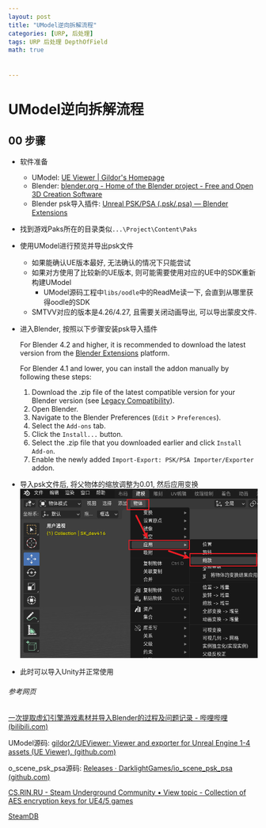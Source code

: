 ```yaml
---
layout: post
title: "UModel逆向拆解流程"
categories: [URP, 后处理]
tags: URP 后处理 DepthOfField
math: true


---
```


# UModel逆向拆解流程

## 00 步骤

- 软件准备
  - UModel: [UE Viewer \| Gildor's Homepage](https://www.gildor.org/en/projects/umodel#files)
  - Blender: [blender.org - Home of the Blender project - Free and Open 3D Creation Software](https://www.blender.org/)
  - Blender psk导入插件: [Unreal PSK/PSA (.psk/.psa) — Blender Extensions](https://extensions.blender.org/add-ons/io-scene-psk-psa/)

- 找到游戏Paks所在的目录类似`...\Project\Content\Paks`

- 使用UModel进行预览并导出psk文件

  - 如果能确认UE版本最好, 无法确认的情况下只能尝试
  - 如果对方使用了比较新的UE版本, 则可能需要使用对应的UE中的SDK重新构建UModel
    - UModel源码工程中`libs/oodle`中的ReadMe读一下, 会直到从哪里获得oodle的SDK
  - SMTVV对应的版本是4.26/4.27, 且需要关闭动画导出, 可以导出蒙皮文件.

- 进入Blender, 按照以下步骤安装psk导入插件

  For Blender 4.2 and higher, it is recommended to download the latest version from the [Blender Extensions](https://extensions.blender.org/add-ons/io-scene-psk-psa/) platform.

  For Blender 4.1 and lower, you can install the addon manually by following these steps:

  1. Download the .zip file of the latest compatible version for your Blender version (see [Legacy Compatibility](https://github.com/DarklightGames/io_scene_psk_psa#legacy-compatibility)).
  2. Open Blender.
  3. Navigate to the Blender Preferences (`Edit` > `Preferences`).
  4. Select the `Add-ons` tab.
  5. Click the `Install...` button.
  6. Select the .zip file that you downloaded earlier and click `Install Add-on`.
  7. Enable the newly added `Import-Export: PSK/PSA Importer/Exporter` addon.

- 导入psk文件后, 将父物体的缩放调整为0.01, 然后应用变换
  ![image-20240808111237885](/assets/image/image-20240808111237885.png)

- 此时可以导入Unity并正常使用

###### 参考网页

[一次提取虚幻引擎游戏素材并导入Blender的过程及问题记录 - 哔哩哔哩 (bilibili.com)](https://www.bilibili.com/read/cv21533012/)

UModel源码: [gildor2/UEViewer: Viewer and exporter for Unreal Engine 1-4 assets (UE Viewer). (github.com)](https://github.com/gildor2/UEViewer)

o_scene_psk_psa源码: [Releases · DarklightGames/io_scene_psk_psa (github.com)](https://github.com/DarklightGames/io_scene_psk_psa/releases)

[CS.RIN.RU - Steam Underground Community • View topic - Collection of AES encryption keys for UE4/5 games](https://cs.rin.ru/forum/viewtopic.php?f=10&t=100672&sid=da3390169328a6a2bde3292fa037c7b2)

[SteamDB](https://steamdb.info/)

